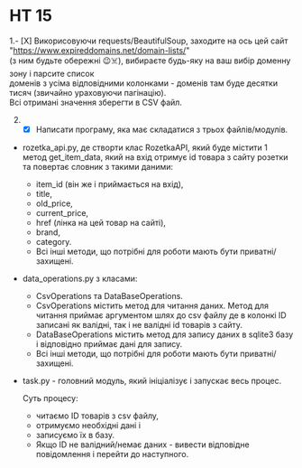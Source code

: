 # HT 15
1.- [X] Викорисовуючи requests/BeautifulSoup, заходите на ось цей сайт "https://www.expireddomains.net/domain-lists/" <br>
(з ним будьте обережні :wink::skull_and_crossbones:), вибираєте будь-яку на ваш вибір доменну зону і парсите список <br> 
доменів з усіма відповідними колонками - доменів там буде десятки тисяч (звичайно ураховуючи пагінацію). <br>
Всі отримані значення зберегти в CSV файл.

2. -[X] Написати програму, яка має складатися з трьох файлів/модулів.
- rozetka_api.py, де створти клас RozetkaAPI, який буде містити 1 метод get_item_data, який на вхід отримує id товара з сайту розетки та повертає словник з такими даними:
  - item_id (він же і приймається на вхід), 
  - title, 
  - old_price, 
  - current_price, 
  - href (лінка на цей товар на сайті), 
  - brand, 
  - category. 
  - Всі інші методи, що потрібні для роботи мають бути приватні/захищені.
- data_operations.py з класами:
  - CsvOperations та DataBaseOperations.
  - CsvOperations містить метод для читання даних. Метод для читання приймає аргументом шлях до csv файлу де в колонкі ID записані як валідні, так і не валідні id товарів з сайту.
  - DataBaseOperations містить метод для запису даних в sqlite3 базу і відповідно приймає дані для запису. 
  - Всі інші методи, що потрібні для роботи мають бути приватні/захищені.
- task.py - головний модуль, який ініціалізує і запускає весь процес.

  Суть процесу: 
    - читаємо ID товарів з csv файлу, 
    - отримуємо необхідні дані і 
    - записуємо їх в базу. 
    - Якщо ID не валідний/немає даних - вивести відповідне повідомлення і перейти до наступного.
